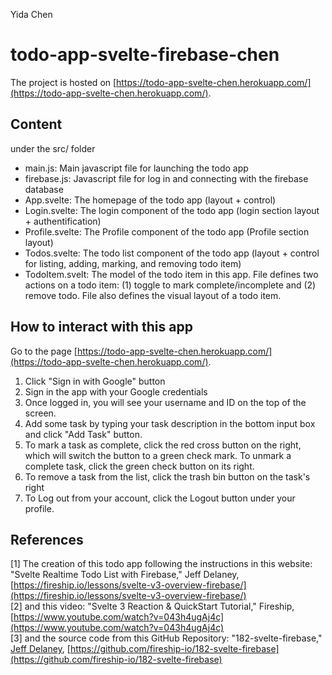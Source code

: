 Yida Chen

# todo-app-svelte-firebase-chen

The project is hosted on [https://todo-app-svelte-chen.herokuapp.com/](https://todo-app-svelte-chen.herokuapp.com/).

## Content

under the src/ folder  
- main.js: Main javascript file for launching the todo app
- firebase.js: Javascript file for log in and connecting with the firebase database 
- App.svelte: The homepage of the todo app (layout + control)
- Login.svelte: The login component of the todo app (login section layout + authentification)
- Profile.svelte: The Profile component of the todo app (Profile section layout)
- Todos.svelte: The todo list component of the todo app (layout + control for listing, adding, marking, and removing todo item)
- TodoItem.svelt: The model of the todo item in this app. File defines two actions on a todo item: (1) toggle to mark complete/incomplete and (2) remove todo. File also defines the visual layout of a todo item.

## How to interact with this app

Go to the page [https://todo-app-svelte-chen.herokuapp.com/](https://todo-app-svelte-chen.herokuapp.com/).  
1. Click "Sign in with Google" button
2. Sign in the app with your Google credentials
3. Once logged in, you will see your username and ID on the top of the screen.
4. Add some task by typing your task description in the bottom input box and click "Add Task" button.
5. To mark a task as complete, click the red cross button on the right, which will switch the button to a green check mark. To unmark a complete task, click the green check button on its right.
6. To remove a task from the list, click the trash bin button on the task's right
7. To Log out from your account, click the Logout button under your profile.

## References
[1] The creation of this todo app following the instructions in this website: "Svelte Realtime Todo List with Firebase," Jeff Delaney, [https://fireship.io/lessons/svelte-v3-overview-firebase/](https://fireship.io/lessons/svelte-v3-overview-firebase/)  
[2] and this video: "Svelte 3 Reaction & QuickStart Tutorial," Fireship, [https://www.youtube.com/watch?v=043h4ugAj4c](https://www.youtube.com/watch?v=043h4ugAj4c)  
[3] and the source code from this GitHub Repository: "182-svelte-firebase," [Jeff Delaney](https://github.com/codediodeio), [https://github.com/fireship-io/182-svelte-firebase](https://github.com/fireship-io/182-svelte-firebase)  
